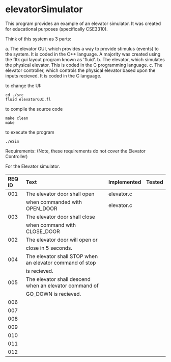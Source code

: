 # elevatorSimulator

This program provides an example of an elevator simulator.  It was created
for educational purposes (specifically CSE3310).

Think of this system as 3 parts:

a.  The elevator GUI, which provides a way to provide stimulus (events) to the system. It is coded in the C++ language.  A majority was created using the fltk gui layout program known as 'fluid'.
b.  The elevator, which simulates the physical elevator. This is coded in the C programming language.
c.  The elevator controller, which controls the physical elevator based upon the inputs recieved.  It is coded in the C language.

to change the UI:

```
cd ./src
fluid elevatorGUI.fl
```

to compile the source code

```
make clean
make
```

to execute the program

```
./eSim
```

Requirements:
(Note, these requirements do not cover the Elevator Controller)

For the Elevator simulator.

| REQ ID | Text                                                     |Implemented           | Tested |
|:-------| :---                                                     |:---                  |:---    |
| 001    | The elevator door shall open                             |  elevator.c          |        |
|        | when commanded with OPEN_DOOR                            |  elevator.c          |        |
| 003    | The elevator door shall close                            |                      |        |
|        | when command with CLOSE_DOOR                             |                      |        |
| 002    | The elevator door will open or                           |                      |        |
|        | close in 5 seconds.                                      |                      |        |
| 004    | The elevator shall STOP when an elevator command of stop |
|        | is recieved. |
| 005    | The elevator shall descend when an elevator command of |
         | GO_DOWN is recieved.                                   |
| 006    |
| 007    |
| 008    |
| 009    |
| 010    |
| 011    |
| 012    |